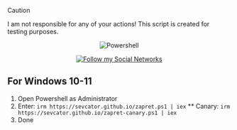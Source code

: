> [!CAUTION]
> I am not responsible for any of your actions! This script is created for testing purposes.

<p align="center"><img src="https://raw.githubusercontent.com/gist/Xainey/d5bde7d01dcbac51ac951810e94313aa/raw/6c858c46726541b48ddaaebab29c41c07a196394/PowerShell.svg" alt="Powershell"></p>
<p align="center">
    <a href="https://sevcator.github.io/">
        <img src="https://img.shields.io/badge/Social%20Networks-black?style=flat-square&link=https%3A%2F%2Fsevcator.github.io%2F" alt="Follow my Social Networks" />
    </a>
</p>

## For Windows 10-11
1. Open Powershell as Administrator
2. Enter: ```irm https://sevcator.github.io/zapret.ps1 | iex```
** Canary: ```irm https://sevcator.github.io/zapret-canary.ps1 | iex```
4. Done
